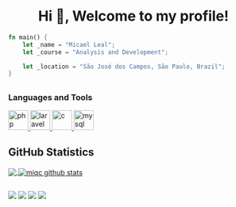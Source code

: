 ## <h1 align="center">Hi 👋, Welcome to my profile! </h1>

```rust
fn main() {
    let _name = "Micael Leal";
    let _course = "Analysis and Development";

    let _location = "São José dos Campos, São Paulo, Brazil";
}

```
##

<h3 align="left"> Languages and Tools</h3>

<p align="left"> 
<a href="https://code.visualstudio.com/" target="_blank"> <img src="https://upload.wikimedia.org/wikipedia/commons/thumb/2/27/PHP-logo.svg/711px-PHP-logo.svg.png?20180502235434" alt="php" width="40" height="40"/> </a>
<a href="https://code.visualstudio.com/" target="_blank"> <img src="https://upload.wikimedia.org/wikipedia/commons/thumb/9/9a/Laravel.svg/1969px-Laravel.svg.png" alt="laravel" width="40" height="40"/> </a>
<a href="https://code.visualstudio.com/" target="_blank"> <img src="https://img.icons8.com/color/600/c-programming.png" alt="c" width="40" height="40"/> </a>
<a href="https://code.visualstudio.com/" target="_blank"> <img src="https://download.logo.wine/logo/MySQL/MySQL-Logo.wine.png" alt="mysql" width="40" height="40"/> </a>

## **GitHub Statistics**

<a href="https://github.com/miqc">
  <img align="center" src="https://github-readme-stats.vercel.app/api/top-langs/?username=miqc&theme=white&hide_langs_below=1" />
</a>

<a href="https://github.com/miqc">
 <img align="center" src="https://github-readme-stats.vercel.app/api?username=miqc&show_icons=true&theme=white&line_height=27" alt="miqc github stats"/>
</a>

  ##
 
<div> 
  <a href="https://instagram.com/micaksl" target="_blank"><img src="https://img.shields.io/badge/-Instagram-%23E4405F?style=for-the-badge&logo=instagram&logoColor=white" target="_blank"></a>
 	<a href="https://www.twitch.tv/micaksl" target="_blank"><img src="https://img.shields.io/badge/Twitch-9146FF?style=for-the-badge&logo=twitch&logoColor=white" target="_blank"></a>
  <a href = "mailto:mica.dev@outlook.com"><img src="https://img.shields.io/badge/-Gmail-%23333?style=for-the-badge&logo=gmail&logoColor=white" target="_blank"></a>
  <a href="https://www.linkedin.com/in/micaeldev" target="_blank"><img src="https://img.shields.io/badge/-LinkedIn-%230077B5?style=for-the-badge&logo=linkedin&logoColor=white" target="_blank"></a> 
  
</div>
